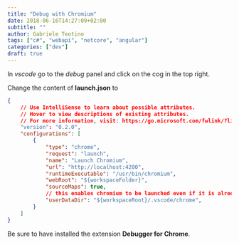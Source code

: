```yaml
---
title: "Debug with Chromium"
date: 2018-06-16T14:27:09+02:00
subtitle: ""
author: Gabriele Teotino
tags: ["c#", "webapi", "netcore", "angular"]
categories: ["dev"]
draft: true
---
```


In *vscode* go to the *debug* panel and click on the cog in the top right.

Change the content of **launch.json** to

```json
{
    // Use IntelliSense to learn about possible attributes.
    // Hover to view descriptions of existing attributes.
    // For more information, visit: https://go.microsoft.com/fwlink/?linkid=830387
    "version": "0.2.0",
    "configurations": [
        {
            "type": "chrome",
            "request": "launch",
            "name": "Launch Chromium",
            "url": "http://localhost:4200",
            "runtimeExecutable": "/usr/bin/chromium",
            "webRoot": "${workspaceFolder}",
            "sourceMaps": true,
            // this enables chromium to be launched even if it is alredy open
            "userDataDir": "${workspaceRoot}/.vscode/chrome",
        }
    ]
}
```

Be sure to have installed the extension **Debugger for Chrome**.
